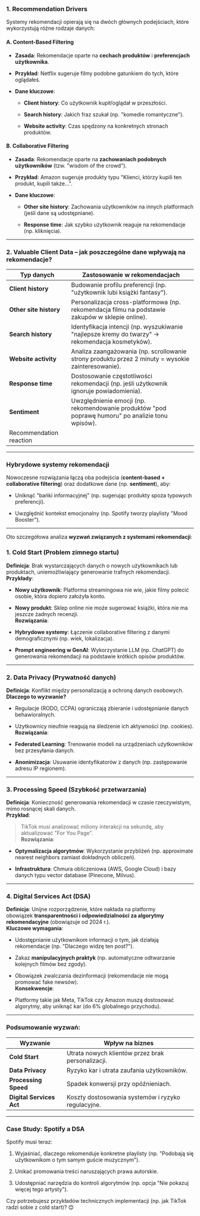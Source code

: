 ### **1. Recommendation Drivers**

Systemy rekomendacji opierają się na dwóch głównych podejściach, które wykorzystują różne rodzaje danych:

#### **A. Content-Based Filtering**

- **Zasada**: Rekomendacje oparte na **cechach produktów** i **preferencjach użytkownika**.
    
- **Przykład**: Netflix sugeruje filmy podobne gatunkiem do tych, które oglądałeś.
    
- **Dane kluczowe**:
    
    - **Client history**: Co użytkownik kupił/oglądał w przeszłości.
        
    - **Search history**: Jakich fraz szukał (np. "komedie romantyczne").
        
    - **Website activity**: Czas spędzony na konkretnych stronach produktów.
        

#### **B. Collaborative Filtering**

- **Zasada**: Rekomendacje oparte na **zachowaniach podobnych użytkowników** (tzw. "wisdom of the crowd").
    
- **Przykład**: Amazon sugeruje produkty typu "Klienci, którzy kupili ten produkt, kupili także...".
    
- **Dane kluczowe**:
    
    - **Other site history**: Zachowania użytkowników na innych platformach (jeśli dane są udostępniane).
        
    - **Response time**: Jak szybko użytkownik reaguje na rekomendacje (np. kliknięcia).
        

---

### **2. Valuable Client Data** – jak poszczególne dane wpływają na rekomendacje?

| **Typ danych**          | **Zastosowanie w rekomendacjach**                                                                  |
| ----------------------- | -------------------------------------------------------------------------------------------------- |
| **Client history**      | Budowanie profilu preferencji (np. "użytkownik lubi książki fantasy").                             |
| **Other site history**  | Personalizacja cross-platformowa (np. rekomendacja filmu na podstawie zakupów w sklepie online).   |
| **Search history**      | Identyfikacja intencji (np. wyszukiwanie "najlepsze kremy do twarzy" → rekomendacja kosmetyków).   |
| **Website activity**    | Analiza zaangażowania (np. scrollowanie strony produktu przez 2 minuty = wysokie zainteresowanie). |
| **Response time**       | Dostosowanie częstotliwości rekomendacji (np. jeśli użytkownik ignoruje powiadomienia).            |
| **Sentiment**           | Uwzględnienie emocji (np. rekomendowanie produktów "pod poprawę humoru" po analizie tonu wpisów).  |
| Recommendation reaction |                                                                                                    |

---

### **Hybrydowe systemy rekomendacji**

Nowoczesne rozwiązania łączą oba podejścia (**content-based + collaborative filtering**) oraz dodatkowe dane (np. **sentiment**), aby:

- Uniknąć "bańki informacyjnej" (np. sugerując produkty spoza typowych preferencji).
    
- Uwzględnić kontekst emocjonalny (np. Spotify tworzy playlisty "Mood Booster").



---
Oto szczegółowa analiza **wyzwań związanych z systemami rekomendacji**:

### **1. Cold Start (Problem zimnego startu)**

**Definicja**: Brak wystarczających danych o nowych użytkownikach lub produktach, uniemożliwiający generowanie trafnych rekomendacji.  
**Przykłady**:

- **Nowy użytkownik**: Platforma streamingowa nie wie, jakie filmy polecić osobie, która dopiero założyła konto.
    
- **Nowy produkt**: Sklep online nie może sugerować książki, która nie ma jeszcze żadnych recenzji.  
    **Rozwiązania**:
    
- **Hybrydowe systemy**: Łączenie collaborative filtering z danymi demograficznymi (np. wiek, lokalizacja).
    
- **Prompt engineering w GenAI**: Wykorzystanie LLM (np. ChatGPT) do generowania rekomendacji na podstawie krótkich opisów produktów.
    

---

### **2. Data Privacy (Prywatność danych)**

**Definicja**: Konflikt między personalizacją a ochroną danych osobowych.  
**Dlaczego to wyzwanie?**

- Regulacje (RODO, CCPA) ograniczają zbieranie i udostępnianie danych behawioralnych.
    
- Użytkownicy nieufnie reagują na śledzenie ich aktywności (np. cookies).  
    **Rozwiązania**:
    
- **Federated Learning**: Trenowanie modeli na urządzeniach użytkowników bez przesyłania danych.
    
- **Anonimizacja**: Usuwanie identyfikatorów z danych (np. zastępowanie adresu IP regionem).
    

---

### **3. Processing Speed (Szybkość przetwarzania)**

**Definicja**: Konieczność generowania rekomendacji w czasie rzeczywistym, mimo rosnącej skali danych.  
**Przykład**:

> TikTok musi analizować miliony interakcji na sekundę, aby aktualizować "For You Page".  
> **Rozwiązania**:

- **Optymalizacja algorytmów**: Wykorzystanie przybliżeń (np. approximate nearest neighbors zamiast dokładnych obliczeń).
    
- **Infrastruktura**: Chmura obliczeniowa (AWS, Google Cloud) i bazy danych typu vector database (Pinecone, Milvus).
    

---

### **4. Digital Services Act (DSA)**

**Definicja**: Unijne rozporządzenie, które nakłada na platformy obowiązek **transparentności i odpowiedzialności za algorytmy rekomendacyjne** (obowiązuje od 2024 r.).  
**Kluczowe wymagania**:

- Udostępnianie użytkownikom informacji o tym, jak działają rekomendacje (np. "Dlaczego widzę ten post?").
    
- Zakaz **manipulacyjnych praktyk** (np. automatyczne odtwarzanie kolejnych filmów bez zgody).
    
- Obowiązek zwalczania dezinformacji (rekomendacje nie mogą promować fake newsów).  
    **Konsekwencje**:
    
- Platformy takie jak Meta, TikTok czy Amazon muszą dostosować algorytmy, aby uniknąć kar (do 6% globalnego przychodu).
    

---

### **Podsumowanie wyzwań**:

|**Wyzwanie**|**Wpływ na biznes**|
|---|---|
|**Cold Start**|Utrata nowych klientów przez brak personalizacji.|
|**Data Privacy**|Ryzyko kar i utrata zaufania użytkowników.|
|**Processing Speed**|Spadek konwersji przy opóźnieniach.|
|**Digital Services Act**|Koszty dostosowania systemów i ryzyko regulacyjne.|

---

### **Case Study: Spotify a DSA**

Spotify musi teraz:

1. Wyjaśniać, dlaczego rekomenduje konkretne playlisty (np. "Podobają się użytkownikom o tym samym guście muzycznym").
    
2. Unikać promowania treści naruszających prawa autorskie.
    
3. Udostępniać narzędzia do kontroli algorytmów (np. opcja "Nie pokazuj więcej tego artysty").
    

Czy potrzebujesz przykładów technicznych implementacji (np. jak TikTok radzi sobie z cold start)? 😊